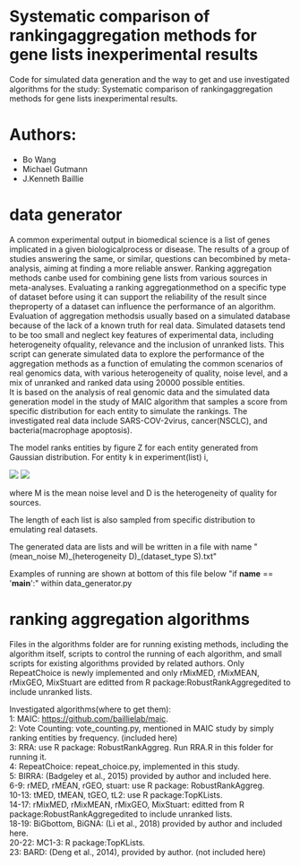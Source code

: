 # Systematic comparison of rankingaggregation methods for gene lists inexperimental results

Code for simulated data generation and the way to get and use investigated algorithms for the study: Systematic comparison of rankingaggregation methods for gene lists inexperimental results.

# Authors:
- Bo Wang
- Michael Gutmann
- J.Kenneth Baillie

# data generator
A common experimental output in biomedical science is a list of genes implicated in a given biologicalprocess or disease. 
The results of a group of studies answering the same, or similar, questions can becombined by meta-analysis, aiming at 
finding a more reliable answer. 
Ranking aggregation methods canbe used for combining gene lists from various sources in meta-analyses. 
Evaluating a ranking aggregationmethod on a specific type of dataset before using it can support the reliability of the 
result since theproperty of a dataset can influence the performance of an algorithm. 
Evaluation of aggregation methodsis usually based on a simulated database because of the lack of a known truth for real data. 
Simulated datasets tend to be too small and neglect key features of experimental data, including heterogeneity ofquality, 
relevance and the inclusion of unranked lists. 
This script can generate simulated data to explore the performance of the aggregation methods as a function of emulating
the common scenarios of real genomics data, with various heterogeneity of quality, noise level, and a mix of unranked and 
ranked data using 20000 possible entities.  
It is based on the analysis of real genomic data and the simulated data generation model in the study of MAIC algorithm 
that samples a score from specific distribution for each entity to simulate the rankings. The investigated real data
include SARS-COV-2virus, cancer(NSCLC), and bacteria(macrophage apoptosis).

The model ranks entities by figure Z for each entity generated from Gaussian distribution.
For entity k in experiment(list) i,

<img src="https://render.githubusercontent.com/render/math?math=Z_{ki}\sim \N( {\mu}_{k},{\sigma}_{i}^{2} )">

<img src="https://render.githubusercontent.com/render/math?math=\ln({\sigma}_{i} )\sim \N(\ln(M), D)">

where M is the mean noise level and D is the heterogeneity of quality for sources.

The length of each list is also sampled from specific distribution to emulating real datasets.

The generated data are lists and will be written in a file with name "(mean_noise M)\_(heterogeneity D)\_(dataset_type S).txt"

Examples of running are shown at bottom of this file below "if __name__ == '__main__':" within data_generator.py

# ranking aggregation algorithms
Files in the algorithms folder are for running existing methods, including the algorithm itself, scripts to control the running of each algorithm, and small scripts for existing algorithms provided by related authors. Only RepeatChoice is newly implemented and only rMixMED, rMixMEAN,
rMixGEO, MixStuart are editted from R package:RobustRankAggregedited to include unranked lists.

Investigated algorithms(where to get them):<br />
1: MAIC: https://github.com/baillielab/maic. <br />
2: Vote Counting: vote_counting.py, mentioned in MAIC study by simply ranking entities by frequency. (included here)<br />
3: RRA: use R package: RobustRankAggreg. Run RRA.R in this folder for running it. <br />
4: RepeatChoice: repeat_choice.py, implemented in this study.<br />
5: BIRRA: (Badgeley et al., 2015) provided by author and included here.<br />
6-9: rMED, rMEAN, rGEO, stuart: use R package: RobustRankAggreg.<br />
10-13: tMED, tMEAN, tGEO, tL2: use R package:TopKLists.<br />
14-17: rMixMED, rMixMEAN, rMixGEO, MixStuart: editted from R package:RobustRankAggregedited to include unranked lists.<br />
18-19: BiGbottom, BiGNA:  (Li et al., 2018) provided by author and included here.<br />
20-22: MC1-3: R package:TopKLists.<br />
23: BARD: (Deng et al., 2014), provided by author. (not included here)
